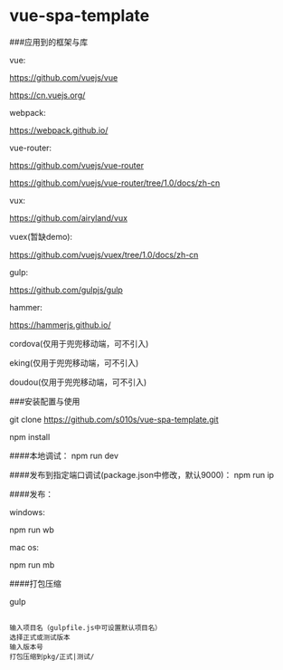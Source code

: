# vue-spa-template


###应用到的框架与库

vue:

https://github.com/vuejs/vue

https://cn.vuejs.org/

webpack:

https://webpack.github.io/

vue-router:

https://github.com/vuejs/vue-router

https://github.com/vuejs/vue-router/tree/1.0/docs/zh-cn

vux:

https://github.com/airyland/vux

vuex(暂缺demo):

https://github.com/vuejs/vuex/tree/1.0/docs/zh-cn

gulp:

https://github.com/gulpjs/gulp

hammer:

https://hammerjs.github.io/

cordova(仅用于兜兜移动端，可不引入)

eking(仅用于兜兜移动端，可不引入)

doudou(仅用于兜兜移动端，可不引入)


###安装配置与使用

git clone https://github.com/s010s/vue-spa-template.git

npm install

####本地调试：
npm run dev

####发布到指定端口调试(package.json中修改，默认9000)：
npm run ip

####发布：

windows:

npm run wb

mac os:

npm run mb

####打包压缩

gulp

```

输入项目名（gulpfile.js中可设置默认项目名）
选择正式或测试版本
输入版本号
打包压缩到pkg/正式|测试/

```